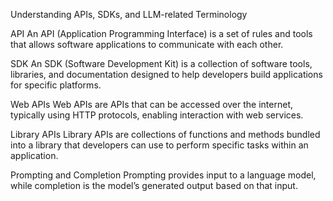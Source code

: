 Understanding APIs, SDKs, and LLM-related Terminology

API
An API (Application Programming Interface) is a set of rules and tools that allows software applications to communicate with each other.

SDK
An SDK (Software Development Kit) is a collection of software tools, libraries, and documentation designed to help developers build applications for specific platforms.

Web APIs
Web APIs are APIs that can be accessed over the internet, typically using HTTP protocols, enabling interaction with web services.

Library APIs
Library APIs are collections of functions and methods bundled into a library that developers can use to perform specific tasks within an application.

Prompting and Completion
Prompting provides input to a language model, while completion is the model’s generated output based on that input.
